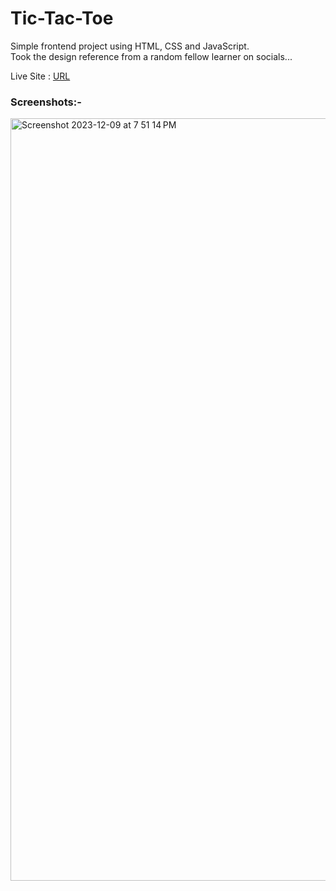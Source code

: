 # Tic-Tac-Toe
Simple frontend project using HTML, CSS and JavaScript. <br>
Took the design reference from a random fellow learner on socials...

Live Site : [URL](https://mohits-git.github.io/Tic-Tac-Toe/)

### Screenshots:-
<img width="1220" alt="Screenshot 2023-12-09 at 7 51 14 PM" src="https://github.com/mohits-git/Tic-Tac-Toe/assets/152606488/b0aa857b-a114-4ae0-93a2-b95d9b13f1a8">

